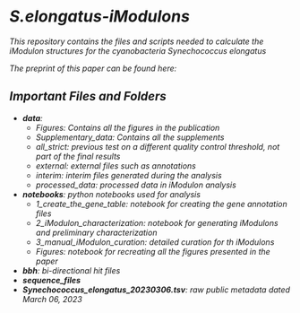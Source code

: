 # <i>S.elongatus<i>-iModulons
This repository contains the files and scripts needed to calculate the iModulon structures for the cyanobacteria <i>Synechococcus elongatus<i>

The preprint of this paper can be found here:

## **Important Files and Folders**
- **data**:
   - Figures: Contains all the figures in the publication
   - Supplementary_data: Contains all the supplements
   - all_strict: previous test on a different quality control threshold, not part of the final results
   - external: external files such as annotations
   - interim: interim files generated during the analysis
   - processed_data: processed data in iModulon analysis
- **notebooks**: python notebooks used for analysis
   - 1_create_the_gene_table: notebook for creating the gene annotation files
   - 2_iModulon_characterization: notebook for generating iModulons and preliminary characterization
   - 3_manual_iModulon_curation: detailed curation for th iModulons
   - Figures: notebook for recreating all the figures presented in the paper
- **bbh**: bi-directional hit files
- **sequence_files**
- **Synechococcus_elongatus_20230306.tsv**: raw public metadata dated March 06, 2023
